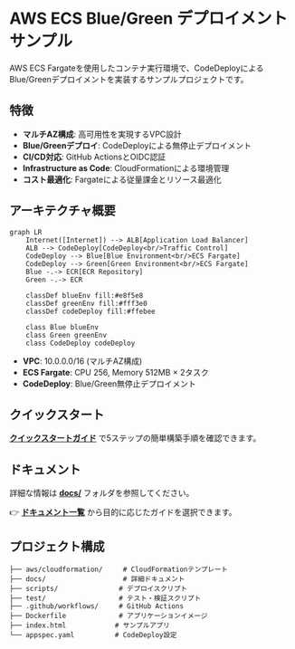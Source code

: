 # AWS ECS Blue/Green デプロイメントサンプル

AWS ECS Fargateを使用したコンテナ実行環境で、CodeDeployによるBlue/Greenデプロイメントを実装するサンプルプロジェクトです。

## 特徴

- **マルチAZ構成**: 高可用性を実現するVPC設計
- **Blue/Greenデプロイ**: CodeDeployによる無停止デプロイメント
- **CI/CD対応**: GitHub ActionsとOIDC認証
- **Infrastructure as Code**: CloudFormationによる環境管理
- **コスト最適化**: Fargateによる従量課金とリソース最適化

## アーキテクチャ概要

```mermaid
graph LR
    Internet([Internet]) --> ALB[Application Load Balancer]
    ALB --> CodeDeploy[CodeDeploy<br/>Traffic Control]
    CodeDeploy --> Blue[Blue Environment<br/>ECS Fargate]
    CodeDeploy --> Green[Green Environment<br/>ECS Fargate]
    Blue -.-> ECR[ECR Repository]
    Green -.-> ECR
    
    classDef blueEnv fill:#e8f5e8
    classDef greenEnv fill:#fff3e0
    classDef codeDeploy fill:#ffebee
    
    class Blue blueEnv
    class Green greenEnv
    class CodeDeploy codeDeploy
```

- **VPC**: 10.0.0.0/16 (マルチAZ構成)
- **ECS Fargate**: CPU 256, Memory 512MB × 2タスク
- **CodeDeploy**: Blue/Green無停止デプロイメント

## クイックスタート

**[クイックスタートガイド](docs/quick-start.md)** で5ステップの簡単構築手順を確認できます。

## ドキュメント

詳細な情報は **[docs/](docs/)** フォルダを参照してください。

👉 **[ドキュメント一覧](docs/index.md)** から目的に応じたガイドを選択できます。

## プロジェクト構成

```
├── aws/cloudformation/     # CloudFormationテンプレート
├── docs/                   # 詳細ドキュメント
├── scripts/               # デプロイスクリプト
├── test/                  # テスト・検証スクリプト
├── .github/workflows/     # GitHub Actions
├── Dockerfile             # アプリケーションイメージ
├── index.html            # サンプルアプリ
└── appspec.yaml          # CodeDeploy設定
```
